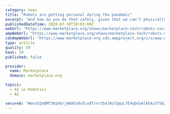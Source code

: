 ```yaml
---
category: news
title: "Robots are getting personal during the pandemic"
excerpt: "And how do you do that safely, given that we can’t physically do a lot of these things? Robots and [artificial intelligence] fills that space, so that, at least in the near future, which is at least a year based on all the reports, means it’s going to ..."
publishedDateTime: 2020-07-30T10:03:00Z
webUrl: "https://www.marketplace.org/shows/marketplace-tech/robots-covid-19-pandemic-homes-hospitals-cleaning-artificial-intelligence/"
ampWebUrl: "https://www.marketplace.org/shows/marketplace-tech/robots-covid-19-pandemic-homes-hospitals-cleaning-artificial-intelligence?amp"
cdnAmpWebUrl: "https://www-marketplace-org.cdn.ampproject.org/c/s/www.marketplace.org/shows/marketplace-tech/robots-covid-19-pandemic-homes-hospitals-cleaning-artificial-intelligence?amp"
type: article
quality: 39
heat: 39
published: false

provider:
  name: Marketplace
  domain: marketplace.org

topics:
  - AI in Robotics
  - AI

secured: "WenzUZeBMf3N1m9/jmWXEv8v5Lx8T/nr354JNzlQquLfE9qOdoAlkEAcUfSQ/oNVAsY1icCsgzUvJmaspW6dtXMSTov/jt05uML8mfDjhUkYxp0VHarM8cFcy5rbQx4se/jCzv2Kauwf1P3IMu15MoTSFX3aIcTWR28n2WJ0yME+qyvgydUzWY/Ul1Zx0/Aq0Bp2pOQMerbDh5OUZR2DVWheJsHQcQNQqXunJCvhCzZVfs3XaJiauka9pISjFJYSsbQvHccb/1J2anoNxTx+S6ZI4GRgKOD8OEx1a3E/Zo6ARvoQl1owY3n0Z9Ye35nq+etnum3zx3Rn9mwBucVd5w==;XsX+CQ0+WEtQlhGdzw1mXw=="
---
```


